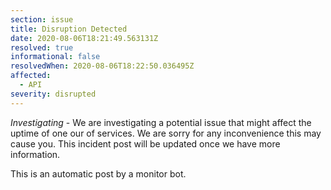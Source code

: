 ```yaml
---
section: issue
title: Disruption Detected
date: 2020-08-06T18:21:49.563131Z
resolved: true
informational: false
resolvedWhen: 2020-08-06T18:22:50.036495Z
affected:
  - API
severity: disrupted
---
```

*Investigating* - We are investigating a potential issue that might affect the uptime of one our of services. We are sorry for any inconvenience this may cause you. This incident post will be updated once we have more information.

This is an automatic post by a monitor bot.
        